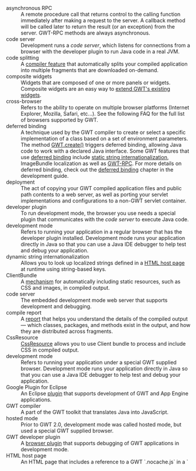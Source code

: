 <dl>

<dt>asynchronous RPC</dt>
<dd>A remote procedure call that returns control to the calling function immediately after making a request to the server. A callback method
will be called later to return the result (or an exception) from the server. GWT-RPC methods are always asynchronous.</dd>

<dt>code server</dt>
<dd>Development runs a <i>code server</i>, which listens for connections from
a browser with the developer plugin to run Java code in a real JVM.</dd>

<dt>code splitting</dt>
<dd>A <a href="DevGuideCodeSplitting.html">compiler feature</a> that automatically splits your compiled application into multiple fragments that are downloaded on-demand.</dd>

<dt>composite widgets</dt>
<dd>Widgets that are composed of one or more panels or widgets. Composite widgets are an easy way to <a href="DevGuideUiCustomWidgets.html">extend GWT's existing widgets</a>.</dd>

<dt>cross-browser</dt>
<dd>Refers to the ability to operate on multiple browser platforms (Internet Explorer, Mozilla, Safari, etc...). See the following FAQ for the
full list of browsers supported by GWT.</dd>

<dt>deferred binding</dt>
<dd>A technique used by the GWT compiler to create or select a specific implementation of a class based on a set of environment parameters. The
method <a href="/javadoc/latest/com/google/gwt/core/client/GWT.html#create(java.lang.Class)">GWT.create()</a> triggers
deferred binding, allowing Java code to work with a declared Java interface. Some GWT features that use <a href="DevGuideCodingBasics.html#DevGuideDeferredBinding">deferred
binding</a> include <a href="DevGuideI18n.html#DevGuideStaticStringInternationalization">static string internationalization</a>, ImageBundle localization as well as <a href="DevGuideServerCommunication.html#DevGuideRemoteProcedureCalls">GWT-RPC</a>. For more details on deferred binding, check out the <a href="DevGuideCodingBasics.html#DevGuideDeferredBinding">deferred binding</a> chapter in the development guide.</dd>

<dt>deployment</dt>
<dd>The act of copying your GWT compiled application files and public path contents to a web server, as well as porting your servlet implementations
and configurations to a non-GWT servlet container.</dd>

<dt>developer plugin</dt>
<dd>To run development mode, the browser you use needs a special plugin that
communicates with the <i>code server</i> to execute Java code.</dd>

<dt>development mode</dt>
<dd>Refers to running your application in a regular browser that has the
developer plugin installed.  Development mode runs your application directly
in Java so that you can use a Java IDE debugger to help test and debug your
application.</dd>

<dt>dynamic string internationalization</dt>
<dd>Allows you to look up localized strings defined in a <a href="DevGuideOrganizingProjects.html#DevGuideHostPage">HTML host page</a> at runtime using string-based keys.</dd>

<dt>ClientBundle</dt>
<dd>A <a href="DevGuideClientBundle.html">mechanism</a> for automatically including static resources, such as CSS and images, in compiled output.</dd>

<dt>code server</dt>
<dd>The embedded development mode web server that supports development and debugging.</dd>

<dt>compile report</dt>
<dd>A <a href="DevGuideCompileReport.html">report</a> that helps you understand the details of the compiled output &mdash; which classes, packages, and methods exist in the output, and how they are distributed across fragments.</dd>

<dt>CssResource</dt>
<dd><a href="DevGuideClientBundle.html#CssResource">CssResource</a> allows you to use Client bundle to process and include CSS in compiled output.</dd>

<dt>development mode</dt>
<dd>Refers to running your application under a special GWT supplied browser.
Development mode runs your application directly in Java so that you can use
a Java IDE debugger to help test and debug your application.</dd>

<dt>Google Plugin for Eclipse</dt>
<dd>An Eclipse <a href="https:developers.google.com/eclipse/index">plugin</a> that supports development of GWT and App Engine applications.</dd>

<dt>GWT compiler</dt>
<dd>A part of the GWT toolkit that translates Java into JavaScript.</dd>

<dt>hosted mode</dt>
<dd>Prior to GWT 2.0, development mode was called hosted mode, but used
a special GWT supplied browser.</dd>

<dt>GWT developer plugin</dt>
<dd>A <a href="DevGuideCompilingAndDebugging.html#DevGuideDevMode">browser plugin</a> that supports debugging of GWT applications in development mode.</dd>

<dt>HTML host page</dt>
<dd>
  An HTML page that includes a reference to a GWT `<module>.nocache.js` in a
  `<script>` HTML tag.
  This page may also contain HTML elements in its body, some of which your GWT module may reference or modify.
</dd>

<dt>development mode</dt>
<dd>Refers to running your application under a special GWT supplied browser.
Development mode runs your application directly in Java so that you can use
a Java IDE debugger to help test and debug your application.</dd>

<dt>ImageResource</dt>
<dd><a href="DevGuideClientBundle.html#ImageResource">ImageResource</a> allows you to use ClientBundle to include images in compiled output.</dd>

<dt>layout panels</dt>
<dd>A <a href="DevGuideUiPanels.html#LayoutPanels">set of widgets</a> introduced in GWT 2.0 that can be used to layout your application predictably and efficiently.</dd>

<dt>module XML file</dt>
<dd>A file that contains settings the GWT compiler and development mode use to
find your projects resources, such as Java Source code, static HTML,
stylesheets, and image files, and servlet classes.</dd>

<dt>native methods</dt>
<dd>Java methods that have a body implemented in JavaScript. The GWT compiler creates interface code to the Java method's parameters and return
values.</dd>

<dt>overlay types</dt>
<dd>A Java class that directly models a JavaScript object, giving you the development-time benefits of static types for JavaScript without adding
any memory or speed costs at runtime.</dd>

<dt>production mode</dt>
<dd>Refers to running the client-side of your application entirely in a web
browser (nothing in a JVM like in development mode).  In production mode, your
application runs from JavaScript generated by the GWT compiler.</dd>

<dt>public path</dt>
<dd>A directory or list of directories that contains static files that should be served by the web server. All files in the static path are copied
to the same directory as the compiled JavaScript output from the GWT compiler. If no public path is specified in the <a href="DevGuideOrganizingProjects.html#DevGuideModuleXml">module XML
file</a>, the default public path is `<module-name>/public`.</dd>

<dt>resource inclusion</dt>
<dd><a href="DevGuideOrganizingProjects.html#DevGuideAutomaticResourceInclusion">A technique</a> you can use in your <a href="DevGuideOrganizingProjects.html#DevGuideHostPage">host HTML page</a> to reference external JavaScript and stylesheets.</dd>

<dt>serializable types</dt>
<dd>Types which are capable of being encoded and moved outside the application in order to be stored or transmitted to another application.
GWT has specific rules for <a href="DevGuideServerCommunication.html#DevGuideSerializableTypes">serializable types</a> which must be used for RPC method parameters and return values.</dd>

<dt>service proxy</dt>
<dd>An implementation of an asynchronous interface in client-side code that links the GWT RPC <a href="/javadoc/latest/com/google/gwt/user/server/rpc/RemoteServiceServlet.html">RemoteServiceServlet</a> implementation
with your client code. Service proxy interface names always have the same name as the server-side synchronous class and end with the suffix `Async`.</dd>

<dt>source path</dt>
<dd>A subpackage or list of subpackages that contain your module's GWT application code. These subpackages are the ones that the GWT compiler will
translate at compile time. If no source path is specified in the <a href="DevGuideOrganizingProjects.html#DevGuideModuleXml">module XML file</a>, the default source path is `<module-name>/client`.</dd>

<dt>speed tracer</dt>
<dd>Speed Tracer is a Google Chrome extension that helps you identify and fix performance problems in your web applications.</dd>

<dt>static string internationalization</dt>
<dd>A technique of defining language specific strings in `.properties` files that GWT compiles into different
implementations of your <a href="/javadoc/latest/com/google/gwt/i18n/client/Localizable.html">Localizable</a> subclasses.
Using deferred binding, the language strings will map to the correct locale at runtime.</dd>

<dt>translatable</dt>
<dd>Refers to Java code that can be translated from Java into JavaScript. In order to be translatable, code must only use the <a href="DevGuideCodingBasics.html#DevGuideJavaCompatibility">supported subset</a> of the Java Runtime Library.</dd>

<dt>web mode</dt>
<dd>Prior to GWT 2.0, production mode was called web mode.</dd>

<dt>uibinder</dt>
<dd>A <a href="DevGuideUiBinder.html">system</a> for building user interfaces using a declarative XML syntax, which simplifies widget construction and makes it easier to use HTML in widget hierarchies.</dd>

</dl>
